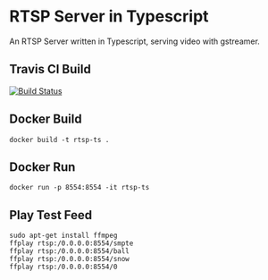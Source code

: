 # RTSP Server in Typescript  
An RTSP Server written in Typescript, serving video with gstreamer.

## Travis CI Build 
[![Build Status](https://travis-ci.org/softdev87/node-rtsp-server-ts.png)](https://travis-ci.org/softdev87/node-rtsp-server-ts)

## Docker Build
`docker build -t rtsp-ts .`

## Docker Run
`docker run -p 8554:8554 -it rtsp-ts`

## Play Test Feed
`sudo apt-get install ffmpeg`  
`ffplay rtsp:/0.0.0.0:8554/smpte`  
`ffplay rtsp:/0.0.0.0:8554/ball`  
`ffplay rtsp:/0.0.0.0:8554/snow`  
`ffplay rtsp:/0.0.0.0:8554/0`  

